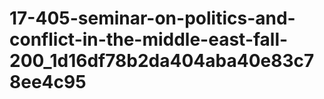 # 17-405-seminar-on-politics-and-conflict-in-the-middle-east-fall-200_1d16df78b2da404aba40e83c78ee4c95